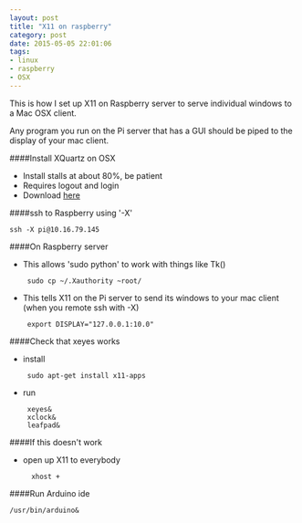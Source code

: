 ```yaml
---
layout: post
title: "X11 on raspberry"
category: post
date: 2015-05-05 22:01:06
tags:
- linux
- raspberry
- OSX
---
```


This is how I set up X11 on Raspberry server to serve individual windows to a Mac OSX client.

Any program you run on the Pi server that has a GUI should be piped to the display of your mac client.

####Install XQuartz on OSX

 - Install stalls at about 80%, be patient
 - Requires logout and login
 - Download [here](1)

####ssh to Raspberry using '-X'

    ssh -X pi@10.16.79.145
    
####On Raspberry server

 - This allows 'sudo python' to work with things like Tk()

        sudo cp ~/.Xauthority ~root/
    
 - This tells X11 on the Pi server to send its windows to your mac client (when you remote ssh with -X)
 
        export DISPLAY="127.0.0.1:10.0"
    
####Check that xeyes works
 - install

        sudo apt-get install x11-apps

 - run

        xeyes&
        xclock&
        leafpad&
    
####If this doesn't work

- open up X11 to everybody

        xhost +

####Run Arduino ide

    /usr/bin/arduino&
    
[1]: http://xquartz.macosforge.org/landing/

